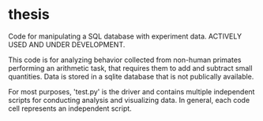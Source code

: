 # thesis
Code for manipulating a SQL database with experiment data. ACTIVELY USED AND UNDER DEVELOPMENT.

This code is for analyzing behavior collected from non-human primates performing an arithmetic task, 
that requires them to add and subtract small quantities. Data is stored in a sqlite database that
is not publically available. 

For most purposes, 'test.py' is the driver and contains multiple independent scripts for conducting analysis and visualizing data. In general, each code cell represents an independent script.
